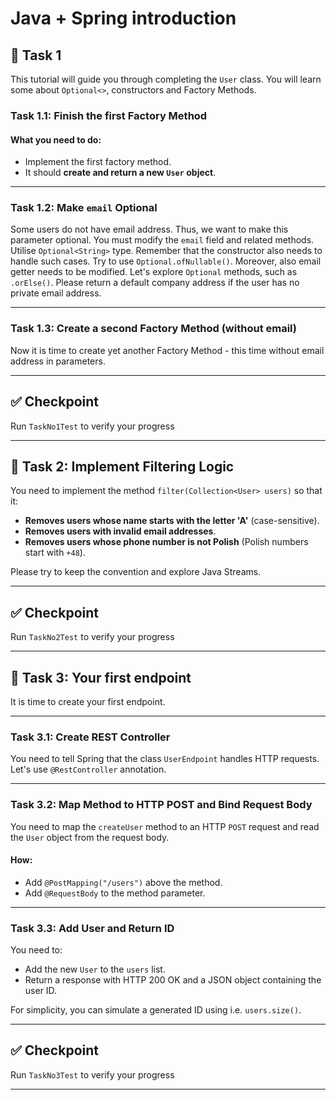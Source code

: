 # Java + Spring introduction

## 🎯 Task 1

This tutorial will guide you through completing the `User` class. You will learn some about `Optional<>`, constructors and Factory Methods.


### Task 1.1: Finish the first Factory Method

#### What you need to do:
- Implement the first factory method.
- It should **create and return a new `User` object**.

---

### Task 1.2: Make `email` Optional


Some users do not have email address. Thus, we want to make this parameter optional.
You must modify the `email` field and related methods. Utilise `Optional<String>` type.
Remember that the constructor also needs to handle such cases. Try to use `Optional.ofNullable()`.
Moreover, also email getter needs to be modified. Let's explore `Optional` methods, such as `.orElse()`.
Please return a default company address if the user has no private email address.

---

### Task 1.3: Create a second Factory Method (without email)

Now it is time to create yet another Factory Method - this time without email address in parameters.

---

## ✅ Checkpoint
Run `TaskNo1Test` to verify your progress

---

## 🎯 Task 2: Implement Filtering Logic

You need to implement the method `filter(Collection<User> users)` so that it:
- **Removes users whose name starts with the letter 'A'** (case-sensitive).
- **Removes users with invalid email addresses**.
- **Removes users whose phone number is not Polish** (Polish numbers start with `+48`).

Please try to keep the convention and explore Java Streams.

---

## ✅ Checkpoint

Run `TaskNo2Test` to verify your progress

---

## 🎯 Task 3: Your first endpoint

It is time to create your first endpoint.

---

### Task 3.1: Create REST Controller

You need to tell Spring that the class `UserEndpoint` handles HTTP requests. Let's use `@RestController` annotation.

---

### Task 3.2: Map Method to HTTP POST and Bind Request Body

You need to map the `createUser` method to an HTTP `POST` request and read the `User` object from the request body.

#### How:
- Add `@PostMapping("/users")` above the method.
- Add `@RequestBody` to the method parameter.

---

### Task 3.3: Add User and Return ID

You need to:
- Add the new `User` to the `users` list.
- Return a response with HTTP 200 OK and a JSON object containing the user ID.

For simplicity, you can simulate a generated ID using i.e. `users.size()`.

---

## ✅ Checkpoint

Run `TaskNo3Test` to verify your progress

---